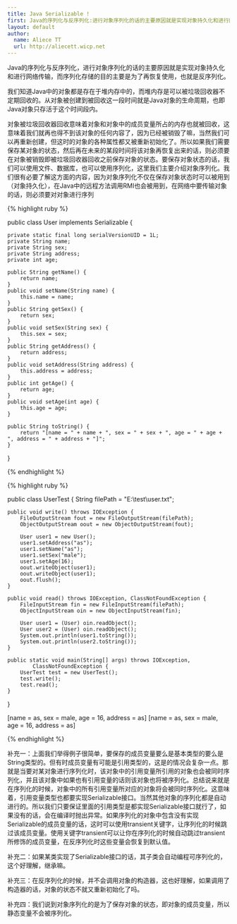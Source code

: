 ```yaml
---
title: Java Serializable !
first: Java的序列化与反序列化:进行对象序列化的话的主要原因就是实现对象持久化和进行网络传输，而序列化存储的目的主要是为了再恢复使用，也就是反序列化。
layout: default
author:
  name: Aliece TT
  url: http://aliecett.wicp.net
---
```


Java的序列化与反序列化，进行对象序列化的话的主要原因就是实现对象持久化和进行网络传输，而序列化存储的目的主要是为了再恢复使用，也就是反序列化。

我们知道Java中的对象都是存在于堆内存中的，而堆内存是可以被垃圾回收器不定期回收的。从对象被创建到被回收这一段时间就是Java对象的生命周期，也即Java对象只存活于这个时间段内。

对象被垃圾回收器回收意味着对象和对象中的成员变量所占的内存也就被回收，这意味着我们就再也得不到该对象的任何内容了，因为已经被销毁了嘛，当然我们可以再重新创建，但这时的对象的各种属性都又被重新初始化了。所以如果我们需要保存某对象的状态，然后再在未来的某段时间将该对象再恢复出来的话，则必须要在对象被销毁即被垃圾回收器回收之前保存对象的状态。要保存对象状态的话，我们可以使用文件、数据库，也可以使用序列化，这里我们主要介绍对象序列化。我们很有必要了解这方面的内容，因为对象序列化不仅在保存对象状态时可以被用到（对象持久化），在Java中的远程方法调用RMI也会被用到，在网络中要传输对象的话，则必须要对对象进行序列

{% highlight ruby %}

public class User implements Serializable {
	
	private static final long serialVersionUID = 1L;
	private String name;
    private String sex;  
    private String address;
    private int age;
    
	public String getName() {
		return name;
	}
	public void setName(String name) {
		this.name = name;
	}
	public String getSex() {
		return sex;
	}
	public void setSex(String sex) {
		this.sex = sex;
	}
	public String getAddress() {
		return address;
	}
	public void setAddress(String address) {
		this.address = address;
	}
	public int getAge() {
		return age;
	}
	public void setAge(int age) {
		this.age = age;
	}
    
    public String toString() {
    	return "[name = " + name + ", sex = " + sex + ", age = " + age + ", address = " + address + "]";   
    }

}


{% endhighlight %}


{% highlight ruby %}

public class UserTest {
	String filePath = "E:\\test\\user.txt";

	public void write() throws IOException {
		FileOutputStream fout = new FileOutputStream(filePath);
		ObjectOutputStream oout = new ObjectOutputStream(fout);

		User user1 = new User();
		user1.setAddress("as");
		user1.setName("as");
		user1.setSex("male");
		user1.setAge(16);
		oout.writeObject(user1);
		oout.writeObject(user1);
		oout.flush();
	}

	public void read() throws IOException, ClassNotFoundException {
		FileInputStream fin = new FileInputStream(filePath);
		ObjectInputStream oin = new ObjectInputStream(fin);

		User user1 = (User) oin.readObject();
		User user2 = (User) oin.readObject();
		System.out.println(user1.toString());
		System.out.println(user2.toString());
	}

	public static void main(String[] args) throws IOException,
			ClassNotFoundException {
		UserTest test = new UserTest();
		test.write();
		test.read();
	}
}

[name = as, sex = male, age = 16, address = as]
[name = as, sex = male, age = 16, address = as]

{% endhighlight %}

补充一：上面我们举得例子很简单，要保存的成员变量要么是基本类型的要么是String类型的。但有时成员变量有可能是引用类型的，这是的情况会复杂一点。那就是当要对某对象进行序列化时，该对象中的引用变量所引用的对象也会被同时序列化，并且该对象中如果也有引用变量的话则该对象也将被序列化。总结说来就是在序列化的时候，对象中的所有引用变量所对应的对象将会被同时序列化。这意味着，引用变量类型也都要实现Serializable接口。当然其他对象的序列化都是自动进行的。所以我们只要保证里面的引用类型是都实现Serializable接口就行了，如果没有的话，会在编译时抛出异常。如果序列化的对象中包含没有实现Serializable的成员变量的话，这时可以使用transient关键字，让序列化的时候跳过该成员变量。使用关键字transient可以让你在序列化的时候自动跳过transient所修饰的成员变量，在反序列化时这些变量会恢复到默认值。

补充二：如果某类实现了Serializable接口的话，其子类会自动编程可序列化的，这个好理解，继承嘛。

补充三：在反序列化的时候，并不会调用对象的构造器，这也好理解，如果调用了构造器的话，对象的状态不就又重新初始化了吗。

补充四：我们说到对象序列化的是为了保存对象的状态，即对象的成员变量，所以静态变量不会被序列化。